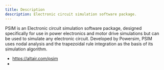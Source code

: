 ```yaml
---
title: Description
description: Electronic circuit simulation software package.
---
```


PSIM is an Electronic circuit simulation software package, designed specifically for use in power electronics and motor drive simulations but can be used to simulate any electronic circuit. Developed by Powersim, PSIM uses nodal analysis and the trapezoidal rule integration as the basis of its simulation algorithm.

- https://altair.com/psim
-
